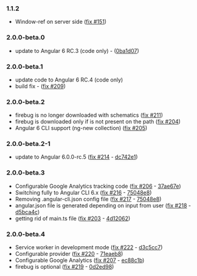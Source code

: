 ### 1.1.2
* Window-ref on server side ([fix #151](https://github.com/maciejtreder/angular-universal-pwa/issues/151))

### 2.0.0-beta.0
* update to Angular 6 RC.3 (code only) - ([0ba1d07](https://github.com/maciejtreder/angular-universal-pwa/commit/0ba1d07e792b4043a2bb8b045cb1dc3bd4bbb9dc]))

### 2.0.0-beta.1
* update code to Angular 6 RC.4 (code only)
* build fix - ([fix #209](https://github.com/maciejtreder/angular-universal-pwa/issues/209))

### 2.0.0-beta.2
* firebug is no longer downloaded with schematics ([fix #211](https://github.com/maciejtreder/angular-universal-pwa/issues/211))
* firebug is downloaded only if is not present on the path ([fix #204](https://github.com/maciejtreder/angular-universal-pwa/issues/204))
* Angular 6 CLI support (ng-new collection) ([fix #205](https://github.com/maciejtreder/angular-universal-pwa/issues/205))

### 2.0.0-beta.2-1
* update to Angular 6.0.0-rc.5 ([fix #214](https://github.com/maciejtreder/angular-universal-pwa/issues/214) - [dc742e1](https://github.com/maciejtreder/angular-universal-pwa/pull/214/commits/dc742e1831e80eb4db61fb36c149c3631cc4b7ef))

### 2.0.0-beta.3
* Configurable Google Analytics tracking code ([fix #206](https://github.com/maciejtreder/angular-universal-pwa/issues/206) - [37ae67e](https://github.com/maciejtreder/angular-universal-pwa/commit/37ae67e8066a6a797b2f3e4805e8d4ca9c1e47d0))
* Switching fully to Angular CLI 6.x ([fix #216](https://github.com/maciejtreder/angular-universal-pwa/issues/216) - [75048e8](https://github.com/maciejtreder/angular-universal-pwa/commit/75048e8d9f48cec9d588bf1d495b0f186e7aea6a))
* Removing .angular-cli.json config file ([fix #217](https://github.com/maciejtreder/angular-universal-pwa/issues/217) - [75048e8](https://github.com/maciejtreder/angular-universal-pwa/commit/75048e8d9f48cec9d588bf1d495b0f186e7aea6a))
* angular.json file is generated depending on input from user ([fix #218](https://github.com/maciejtreder/angular-universal-pwa/issues/218) - [d5bca4c](https://github.com/maciejtreder/angular-universal-pwa/commit/d5bca4ceace85b677616eef8d801d208a0887249))
* getting rid of main.ts file ([fix #203](https://github.com/maciejtreder/angular-universal-pwa/issues/203) - [4d12062](https://github.com/maciejtreder/angular-universal-pwa/commit/4d120629bafe2e875992723a6ad52a6a6542c277))

### 2.0.0-beta.4
* Service worker in development mode ([fix #222](https://github.com/maciejtreder/angular-universal-pwa/issues/222) - [d3c5cc7](https://github.com/maciejtreder/angular-universal-pwa/commit/d3c5cc7a57b1101494b97e5d37eae4a2aa691f01))
* Configurable provider ([fix #220](https://github.com/maciejtreder/angular-universal-pwa/issues/220) - [71eaeb8](https://github.com/maciejtreder/angular-universal-pwa/commit/71eaeb8a12a7e6124dc585385650ba3cb8a23775))
* Configurable Google Analytics ([fix #207](https://github.com/maciejtreder/angular-universal-pwa/issues/207) - [ec88c1b](https://github.com/maciejtreder/angular-universal-pwa/commit/ec88c1b4f38b36d881e54ac9ff673d0a80c4e556))
* firebug is optional ([fix #219](https://github.com/maciejtreder/angular-universal-pwa/issues/207) - [0d2ed98](https://github.com/maciejtreder/angular-universal-pwa/commit/0d2ed98878722b5f0fbd3e960a2fb76b2ca5ba20))